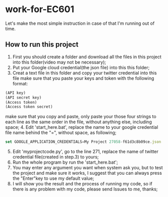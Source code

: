 # work-for-EC601
Let's make the most simple instruction in case of that I'm running out of time.
## How to run this project
1. First you should create a folder and download all the files in this project into this folder(video may not be necessary);
2. Put your Google cloud credential(the json file) into this this folder;
3. Creat a text file in this folder and copy your twitter credential into this file 
make sure that you paste your keys and token with the following format:
```javascript
(API key)
(API secret key)
(Access token)
(Access token secret)
```
make sure that you copy and paste, only paste your those four strings to each line as the same order in the file, without anything else, including space;
4. Edit 'start_here.bat', replace the name to your google credential file name behind the "=", without space, as following;
```javascript
set GOOGLE_APPLICATION_CREDENTIALS=My Project 27058-f61d3c8b09ce.json
```
5. Edit 'myprojectcode.py', go to the line 271, replace the name of twitter credential file(created in step.3) to yours;
6. Run the whole program by run the 'start_here.bat';
7. You may enter any argument you want when system ask you, but to test the project and make sure it works, I suggest that you can always press the "Enter"key to use my default value;
8. I will show you the result and the process of running my code, so if there is any problem with my code, please send Issues to me, thanks; 

